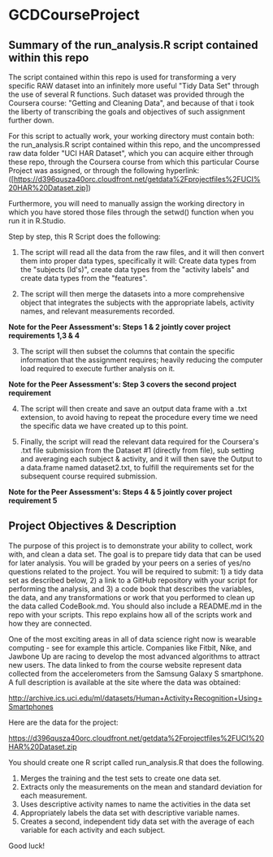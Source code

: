 GCDCourseProject
================
Summary of the run_analysis.R script contained within this repo
--------------
The script contained within this repo is used for transforming a very specific RAW dataset into an infinitely more useful "Tidy Data Set" through the use of several R functions. Such dataset was provided through the Coursera course: "Getting and Cleaning Data", and because of that i took the liberty of transcribing the goals and objectives of such assignment further down.

For this script to actually work, your working directory must contain both: the run_analysis.R script contained within this repo, and the uncompressed raw data folder "UCI HAR Dataset", which you can acquire either through these repo, through the Coursera course from which this particular Course Project was assigned, or through the following hyperlink: 
([https://d396qusza40orc.cloudfront.net/getdata%2Fprojectfiles%2FUCI%20HAR%20Dataset.zip])

Furthermore, you will need to manually assign the working directory in which you have stored those files through the setwd() function when you run it in R.Studio.

Step by step, this R Script does the following:

1. The script will read all the data from the raw files, and it will then convert them into proper data types, specifically it will: Create data types from the "subjects (Id's)", create data types from the "activity labels" and create data types from the "features".
        
2. The script will then merge the datasets into a more comprehensive object that integrates the subjects with the appropriate labels, activity names, and relevant measurements recorded.

  **Note for the Peer Assessment's: Steps 1 & 2 jointly cover project requirements 1,3 & 4**
        
3. The script will then subset the columns that contain the specific information that the assignment requires; heavily reducing the computer load required to execute further analysis on it.
        
  **Note for the Peer Assessment's: Step 3 covers the second project requirement**

4. The script will then create and save an output data frame with a .txt extension, to avoid having to repeat the procedure every time we need the specific data we have created up to this point.

5. Finally, the script will read the relevant data required for the Coursera's .txt file submission from the Dataset #1 (directly from file), sub setting and averaging each subject & activity, and it will then save the Output to a data.frame named dataset2.txt, to fulfill the requirements set for the subsequent course required submission.
        
  **Note for the Peer Assessment's: Steps 4 & 5 jointly cover project requirement 5**


Project Objectives & Description
--------------

The purpose of this project is to demonstrate your ability to collect, work with, and clean a data set. The goal is to prepare tidy data that can be used for later analysis. You will be graded by your peers on a series of yes/no questions related to the project. You will be required to submit: 1) a tidy data set as described below, 2) a link to a GitHub repository with your script for performing the analysis, and 3) a code book that describes the variables, the data, and any transformations or work that you performed to clean up the data called CodeBook.md. You should also include a README.md in the repo with your scripts. This repo explains how all of the scripts work and how they are connected.  

One of the most exciting areas in all of data science right now is wearable computing - see for example this article. Companies like Fitbit, Nike, and Jawbone Up are racing to develop the most advanced algorithms to attract new users. The data linked to from the course website represent data collected from the accelerometers from the Samsung Galaxy S smartphone. A full description is available at the site where the data was obtained: 

http://archive.ics.uci.edu/ml/datasets/Human+Activity+Recognition+Using+Smartphones 

Here are the data for the project: 

https://d396qusza40orc.cloudfront.net/getdata%2Fprojectfiles%2FUCI%20HAR%20Dataset.zip 

You should create one R script called run_analysis.R that does the following.

1. Merges the training and the test sets to create one data set.
2. Extracts only the measurements on the mean and standard deviation for                    each measurement. 
3. Uses descriptive activity names to name the activities in the data set
4. Appropriately labels the data set with descriptive variable names. 
5. Creates a second, independent tidy data set with the average of each variable for each activity and each subject. 

Good luck!